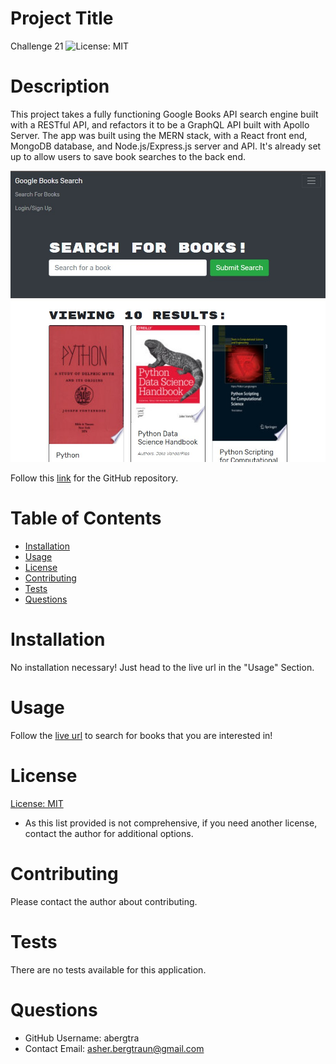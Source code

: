 # Project Title
Challenge 21 
![License: MIT](https://img.shields.io/badge/License-MIT-yellow.svg)

# Description
This project takes a fully functioning Google Books API search engine built with a RESTful API, and refactors it to be a GraphQL API built with Apollo Server. The app was built using the MERN stack, with a React front end, MongoDB database, and Node.js/Express.js server and API. It's already set up to allow users to save book searches to the back end.

![First Page](./screenshot-book.jpg)

Follow this [link](https://github.com/abergtra/challenge-21) for the GitHub repository.

# Table of Contents 
* [Installation](#-Installation)
* [Usage](#-Usage)
* [License](#-Installation)
* [Contributing](#-Contributing)
* [Tests](#-Tests)
* [Questions](#-Questions)
    
# Installation
No installation necessary! Just head to the live url in the "Usage" Section.

# Usage
Follow the [live url](https://agile-hollows-96656.herokuapp.com/) to search for books that you are interested in!

# License 
[License: MIT](https://opensource.org/licenses/MIT) 
* As this list provided is not comprehensive, if you need another license, contact the author for additional options. 


# Contributing 
Please contact the author about contributing.

# Tests
There are no tests available for this application.

# Questions
* GitHub Username: abergtra
* Contact Email: asher.bergtraun@gmail.com
